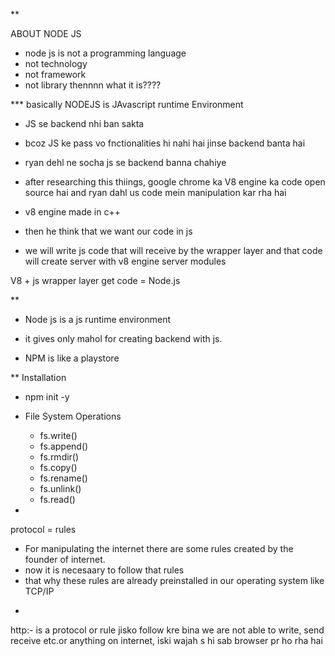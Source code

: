 **

ABOUT NODE JS

- node js is not a programming language
- not technology
- not framework
- not library 
thennnn what it is????

*** basically NODEJS is JAvascript runtime Environment

* JS se backend nhi ban sakta
* bcoz JS ke pass vo fnctionalities hi nahi hai jinse backend banta hai
* ryan dehl ne socha js se backend banna chahiye
* after researching this thiings, google chrome ka V8 engine ka code open source hai and ryan dahl us code mein manipulation kar rha hai
* v8 engine made in c++
* then he think that we want our code in js

* we will write js code  that will receive by the wrapper layer and that code will create server with v8 engine server modules

V8 + js wrapper layer get code = Node.js

** 
- Node js is a js runtime environment
- it gives only mahol for creating backend with js.


- NPM is like a playstore


**
Installation
- npm init -y



- File System Operations
  * fs.write()
  * fs.append()
  * fs.rmdir()
  * fs.copy()
  * fs.rename()
  * fs.unlink()
  * fs.read()


- 
protocol = rules
* For manipulating the internet there are some rules created by the founder of internet.
* now it is necesaary to follow that rules
* that why these rules are already preinstalled in our operating system like TCP/IP



- 
http:- is a protocol or rule jisko follow kre bina we are not able to write, send receive etc.or anything on internet,
iski wajah s hi sab browser pr ho rha hai




